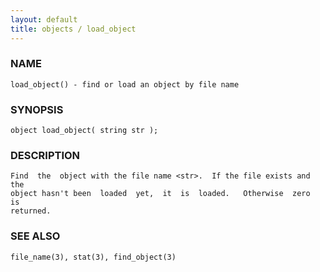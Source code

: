 ```yaml
---
layout: default
title: objects / load_object
---
```


### NAME

    load_object() - find or load an object by file name


### SYNOPSIS

    object load_object( string str );


### DESCRIPTION

    Find  the  object with the file name <str>.  If the file exists and the
    object hasn't been  loaded  yet,  it  is  loaded.   Otherwise  zero  is
    returned.


### SEE ALSO

    file_name(3), stat(3), find_object(3)
